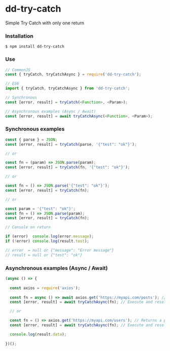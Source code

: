 # dd-try-catch
Simple Try Catch with only one return

### Installation
```shell
$ npm install dd-try-catch
```

### Use
```javascript
// CommonJS
const { tryCatch, tryCatchAsync } = require('dd-try-catch');
```
```javascript
// ES6
import { tryCatch, tryCatchAsync } from 'dd-try-catch';
```

```javascript
// Synchronous
const [error, result] = tryCatch(<Function>, <Param>);
```

```javascript
// Asynchronous examples (Async / Await)
const [error, result] = await tryCatchAsync(<Function>, <Param>);
```

### Synchronous examples
```javascript
const { parse } = JSON;
const [error, result] = tryCatch(parse, '{"test": "ok"}');

// or

const fn = (param) => JSON.parse(param);
const [error, result] = tryCatch(fn, '{"test": "ok"}');

// or

const fn = () => JSON.parse('{"test": "ok"}');
const [error, result] = tryCatch(fn);

// or

const param = '{"test": "ok"}';
const fn = () => JSON.parse(param);
const [error, result] = tryCatch(fn);

// Console on return

if (error)  console.log(error.message);
if (!error) console.log(result.test);

// error  = null or {"message": "Error message"}
// result = null or {"test": "ok"}

```

### Asynchronous examples (Async / Await)
```javascript
(async () => {
  
  const axios = require('axios');
  
  const fn = async () => await axios.get('https://myapi.com/posts'); // Returns a promise
  const [error, result] = await tryCatchAsync(fn); // Execute and resolve a promise

  // or

  const fn = () => axios.get('https://myapi.com/users'); // Returns a promise
  const [error, result] = await tryCatchAsync(fn); // Execute and resolve a promise

  console.log(result.data);
  
})();
```

